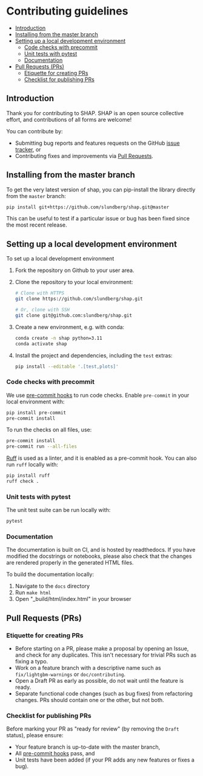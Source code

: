 # Contributing guidelines

- [Introduction](#introduction)
- [Installing from the master branch](#installing-from-the-master-branch)
- [Setting up a local development environment](#setting-up-a-local-development-environment)
  - [Code checks with precommit](#code-checks-with-precommit)
  - [Unit tests with pytest](#unit-tests-with-pytest)
  - [Documentation](#documentation)
- [Pull Requests (PRs)](#pull-requests-prs)
  - [Etiquette for creating PRs](#etiquette-for-creating-prs)
  - [Checklist for publishing PRs](#checklist-for-publishing-prs)

## Introduction

Thank you for contributing to SHAP. SHAP is an open source collective effort,
and contributions of all forms are welcome!

You can contribute by:

- Submitting bug reports and features requests on the GitHub
  [issue tracker](https://github.com/slundberg/shap/issues), or
- Contributing fixes and improvements via
  [Pull Requests](https://github.com/slundberg/shap/pulls).

## Installing from the master branch

To get the very latest version of shap, you can pip-install the library directly
from the `master` branch:

```bash
pip install git+https://github.com/slundberg/shap.git@master
```

This can be useful to test if a particular issue or bug has been fixed since the
most recent release.

## Setting up a local development environment

To set up a local development environment

1. Fork the repository on Github to your user area.
2. Clone the repository to your local environment:

   ```bash
   # Clone with HTTPS
   git clone https://github.com/slundberg/shap.git

   # Or, clone with SSH
   git clone git@github.com:slundberg/shap.git
   ```

3. Create a new environment, e.g. with conda:

   ```bash
   conda create -n shap python=3.11
   conda activate shap
   ```

4. Install the project and dependencies, including the `test` extras:

   ```bash
   pip install --editable '.[test,plots]'
   ```

### Code checks with precommit

We use [pre-commit hooks](https://pre-commit.com/#install) to run code checks.
Enable `pre-commit` in your local environment with:

```bash
pip install pre-commit
pre-commit install
```

To run the checks on all files, use:

```bash
pre-commit install
pre-commit run --all-files
```

[Ruff](https://beta.ruff.rs/docs/) is used as a linter, and it is enabled as a
pre-commit hook. You can also run `ruff` locally with:

```bash
pip install ruff
ruff check .
```

### Unit tests with pytest

The unit test suite can be run locally with:

```bash
pytest
```

### Documentation

The documentation is built on CI, and is hosted by readthedocs. If you have
modified the docstrings or notebooks, please also check that the changes are
rendered properly in the generated HTML files.

To build the documentation locally:

1. Navigate to the `docs` directory
2. Run `make html`
3. Open "_build/html/index.html" in your browser

## Pull Requests (PRs)

### Etiquette for creating PRs

- Before starting on a PR, please make a proposal by opening an Issue, and check
  for any duplicates. This isn't necessary for trivial PRs such as fixing a
  typo.
- Work on a feature branch with a descriptive name such as
  `fix/lightgbm-warnings` or `doc/contributing`.
- Open a Draft PR as early as possible, do not wait until the feature is ready.
- Separate functional code changes (such as bug fixes) from refactoring changes.
  PRs should contain one or the other, but not both.

### Checklist for publishing PRs

Before marking your PR as "ready for review" (by removing the `Draft` status),
please ensure:

- Your feature branch is up-to-date with the master branch,
- All [pre-commit hooks](https://pre-commit.com/#install) pass, and
- Unit tests have been added (if your PR adds any new features or fixes a bug).
